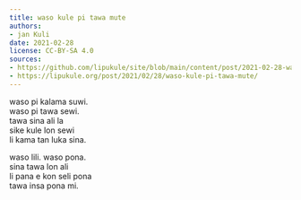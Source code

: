 ```yaml
---
title: waso kule pi tawa mute
authors:
- jan Kuli
date: 2021-02-28
license: CC-BY-SA 4.0
sources:
- https://github.com/lipukule/site/blob/main/content/post/2021-02-28-wasokule.md
- https://lipukule.org/post/2021/02/28/waso-kule-pi-tawa-mute/
---
```


waso pi kalama suwi.  
waso pi tawa sewi.  
tawa sina ali la  
sike kule lon sewi  
li kama tan luka sina.

waso lili. waso pona.  
sina tawa lon ali  
li pana e kon seli pona  
tawa insa pona mi.